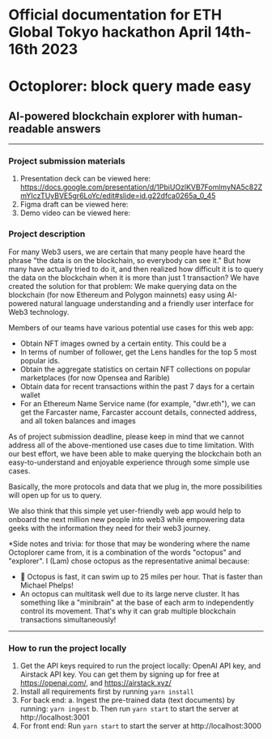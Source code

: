 # Official documentation for ETH Global Tokyo hackathon April 14th-16th 2023
# Octoplorer: block query made easy
## AI-powered blockchain explorer with human-readable answers
***
### Project submission materials
1. Presentation deck can be viewed here: https://docs.google.com/presentation/d/1PbiUOzlKVB7FomlmyNA5c82ZmYIczTUyBVE5gr6LoYc/edit#slide=id.g22dfca0265a_0_45
2. Figma draft can be viewed here:
3. Demo video can be viewed here:

### Project description
For many Web3 users, we are certain that many people have heard the phrase "the data is on the blockchain, so everybody can see it." But how many have actually tried to do it, and then realized how difficult it is to query the data on the blockchain when it is more than just 1 transaction? We have created the solution for that problem: We make querying data on the blockchain (for now Ethereum and Polygon mainnets) easy using AI-powered natural language understanding and a friendly user interface for Web3 technology.

Members of our teams have various potential use cases for this web app:
- Obtain NFT images owned by a certain entity. This could be a
- In terms of number of follower, get the Lens handles for the top 5 most popular ids.
- Obtain the aggregate statistics on certain NFT collections on popular marketplaces (for now Opensea and Rarible)
- Obtain data for recent transactions within the past 7 days for a certain wallet
- For an Ethereum Name Service name (for example, "dwr.eth"), we can get the Farcaster name, Farcaster account details, connected address, and all token balances and images

As of project submission deadline, please keep in mind that we cannot address all of the above-mentioned use cases due to time limitation. With our best effort, we have been able to make querying the blockchain both an easy-to-understand and enjoyable experience through some simple use cases.

Basically, the more protocols and data that we plug in, the more possibilities will open up for us to query.

We also think that this simple yet user-friendly web app would help to onboard the next million new people into web3 while empowering data geeks with the information they need for their web3 journey.

*Side notes and trivia: for those that may be wondering where the name Octoplorer came from, it is a combination of the words "octopus" and "explorer". I (Lam) chose octopus as the representative animal because:
- 🐙 Octopus is fast, it can swim up to 25 miles per hour. That is faster than Michael Phelps!
- An octopus can multitask well due to its large nerve cluster. It has something like a "minibrain" at the base of each arm to independently control its movement. That's why it can grab multiple blockchain transactions simultaneously!
___
### How to run the project locally
1. Get the API keys required to run the project locally: OpenAI API key, and Airstack API key. You can get them by signing up for free at https://openai.com/, and https://airstack.xyz/
2. Install all requirements first by running
`yarn install`
3. For back end:
a. Ingest the pre-trained data (text documents) by running: `yarn ingest`
b. Then run `yarn start` to start the server at http://localhost:3001
4. For front end:
Run `yarn start` to start the server at http://localhost:3000
